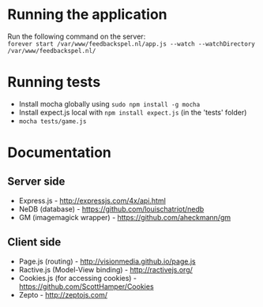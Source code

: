
# Running the application
Run the following command on the server:  
`forever start /var/www/feedbackspel.nl/app.js --watch --watchDirectory /var/www/feedbackspel.nl/`

# Running tests
- Install mocha globally using `sudo npm install -g mocha`
- Install expect.js local with `npm install expect.js` (in the 'tests' folder)
- `mocha tests/game.js`


# Documentation
## Server side
- Express.js - http://expressjs.com/4x/api.html
- NeDB (database) - https://github.com/louischatriot/nedb
- GM (imagemagick wrapper) - https://github.com/aheckmann/gm

## Client side
- Page.js (routing) - http://visionmedia.github.io/page.js
- Ractive.js (Model-View binding) - http://ractivejs.org/
- Cookies.js (for accessing cookies) - https://github.com/ScottHamper/Cookies
- Zepto - http://zeptojs.com/
